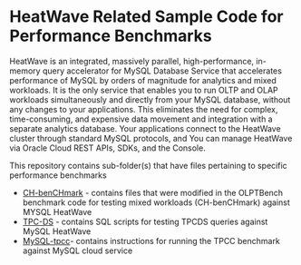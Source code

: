 # HeatWave Related Sample Code for Performance Benchmarks
 
HeatWave is an integrated, massively parallel, high-performance, in-memory query accelerator for MySQL Database Service that 
accelerates performance of MySQL by orders of magnitude for analytics and mixed workloads. It is the only service that enables 
you to run OLTP and OLAP workloads simultaneously and directly from your MySQL database, without any changes to your applications. 
This eliminates the need for complex, time-consuming, and expensive data movement and integration with a separate analytics database.
Your applications connect to the HeatWave cluster through standard MySQL protocols, and You can manage HeatWave via Oracle Cloud REST APIs, SDKs, and the Console.

This repository contains sub-folder(s) that have files pertaining to specific performance benchmarks
* [CH-benCHmark](heatwave-chbench) - contains files that were modified in the OLPTBench benchmark code for testing mixed workloads (CH-benCHmark) against MYSQL HeatWave
* [TPC-DS](heatwave-tpcds) - contains SQL scripts for testing TPCDS queries against MySQL HeatWave
* [MySQL-tpcc](heatwave-mysql-tpcc)- contains instructions for running the TPCC benchmark against MySQL cloud service
